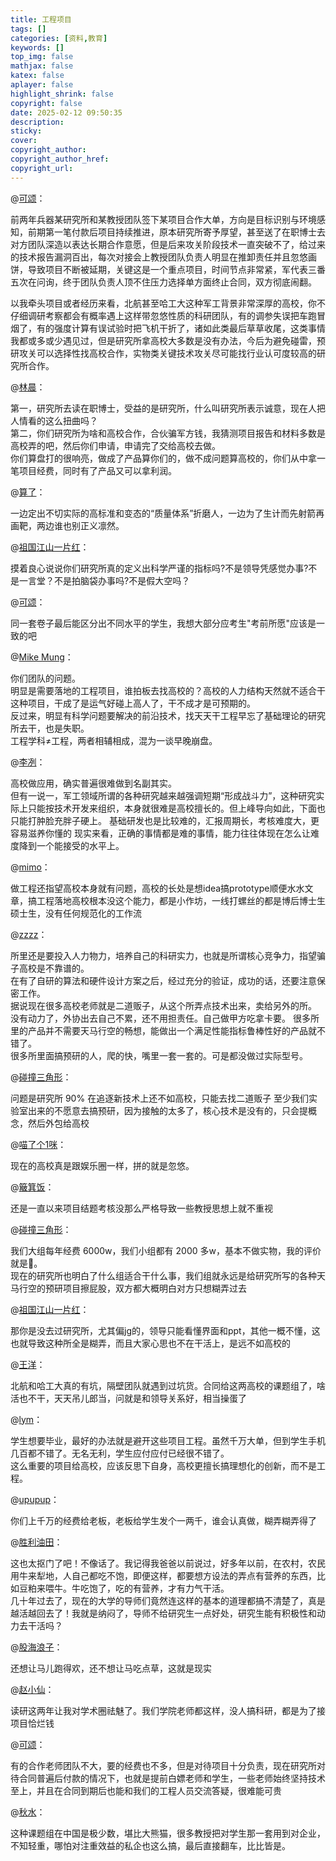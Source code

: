```yaml
---
title: 工程项目
tags: []
categories: [资料,教育]
keywords: []
top_img: false
mathjax: false
katex: false
aplayer: false
highlight_shrink: false
copyright: false
date: 2025-02-12 09:50:35
description:
sticky:
cover:
copyright_author:
copyright_author_href:
copyright_url:
---
```


@[可颂](https://www.zhihu.com/question/30427420/answer/38800890157)：

前两年兵器某研究所和某教授团队签下某项目合作大单，方向是目标识别与环境感知，前期第一笔付款后项目持续推进，原本研究所寄予厚望，甚至送了在职博士去对方团队深造以表达长期合作意愿，但是后来攻关阶段技术一直突破不了，给过来的技术报告漏洞百出，每次对接会上教授团队负责人明显在推卸责任并且忽悠画饼，导致项目不断被延期，关键这是一个重点项目，时间节点非常紧，军代表三番五次在问询，终于团队负责人顶不住压力选择单方面终止合同，双方彻底闹翻。

以我牵头项目或者经历来看，北航甚至哈工大这种军工背景非常深厚的高校，你不仔细调研考察都会有概率遇上这样带忽悠性质的科研团队，有的调参失误把车跑冒烟了，有的强度计算有误试验时把飞机干折了，诸如此类最后草草收尾，这类事情我都或多或少遇见过，但是研究所拿高校大多数是没有办法，今后为避免碰雷，预研攻关可以选择性找高校合作，实物类关键技术攻关尽可能找行业认可度较高的研究所合作。

@[林晨](https://www.zhihu.com/people/b54d0cb6cde8c5f897b0cc893ab62259)：

第一，研究所去读在职博士，受益的是研究所，什么叫研究所表示诚意，现在人把人情看的这么扭曲吗？    
第二，你们研究所为啥和高校合作，合伙骗军方钱，我猜测项目报告和材料多数是高校弄的吧，然后你们申请，申请完了交给高校去做。  
你们算盘打的很响亮，做成了产品算你们的，做不成问题算高校的，你们从中拿一笔项目经费，同时有了产品又可以拿利润。

@[算了](https://www.zhihu.com/people/9f4144615bbd04a89aea6d3bdf36f459)：

一边定出不切实际的高标准和变态的“质量体系”折磨人，一边为了生计而先射箭再画靶，两边谁也别正义凛然。

@[祖国江山一片红](https://www.zhihu.com/people/58e3e3491c7ce42f8a50e9a8f4b5d12a)：

摸着良心说说你们研究所真的定义出科学严谨的指标吗?不是领导凭感觉办事?不是一言堂？不是拍脑袋办事吗?不是假大空吗？

@[可颂](https://www.zhihu.com/people/e4611437bfcafe9ee472689293bc145c)：

同一套卷子最后能区分出不同水平的学生，我想大部分应考生"考前所愿"应该是一致的吧

@[Mike Mung](https://www.zhihu.com/people/2b527ba1806bd2e9d8ac3a8ac31bad73)：

你们团队的问题。  
明显是需要落地的工程项目，谁拍板去找高校的？高校的人力结构天然就不适合干这种项目，干成了是运气好碰上高人了，干不成才是可预期的。  
反过来，明显有科学问题要解决的前沿技术，找天天干工程早忘了基础理论的研究所去干，也是失职。  
工程学科≠工程，两者相辅相成，混为一谈早晚崩盘。

@[李冽](https://www.zhihu.com/people/21bfb9d85f065f3ed9a7ab28dd32554b)：

高校做应用，确实普遍很难做到名副其实。  
但有一说一，军工领域所谓的各种研究越来越强调短期“形成战斗力”，这种研究实际上只能按技术开发来组织，本身就很难是高校擅长的。但上峰导向如此，下面也只能打肿脸充胖子硬上。
基础研发也是比较难的，汇报周期长，考核难度大，更容易滋养你懂的
现实来看，正确的事情都是难的事情，能力往往体现在怎么让难度降到一个能接受的水平上。

@[mimo](https://www.zhihu.com/people/4e8558d973b23bfcc40ec5d11edc0a0e)：

做工程还指望高校本身就有问题，高校的长处是想idea搞prototype顺便水水文章，搞工程落地高校根本没这个能力，都是小作坊，一线打螺丝的都是博后博士生硕士生，没有任何规范化的工作流

@[zzzz](https://www.zhihu.com/people/f5007beee3dbb707111d0c74a57bca22)：

所里还是要投入人力物力，培养自己的科研实力，也就是所谓核心竞争力，指望骗子高校是不靠谱的。    
在有了自研的算法和硬件设计方案之后，经过充分的验证，成功的话，还要注意保密工作。    
据说现在很多高校老师就是二道贩子，从这个所弄点技术出来，卖给另外的所。
没有动力了，外协出去自己不累，还不用担责任。自己做甲方吃拿卡要。
很多所里的产品并不需要天马行空的畅想，能做出一个满足性能指标鲁棒性好的产品就不错了。  
很多所里面搞预研的人，爬的快，嘴里一套一套的。可是都没做过实际型号。

@[碰撞三角形](https://www.zhihu.com/people/4398dfcc43250b0bb008fbf38a9d11ca)：

问题是研究所 90% 在追逐新技术上还不如高校，只能去找二道贩子
至少我们实验室出来的不愿意去搞预研，因为接触的太多了，核心技术是没有的，只会提概念，然后外包给高校

@[喵了个1咪](https://www.zhihu.com/people/715601aa059cc28088c3b0a8b456f20b)：

现在的高校真是跟娱乐圈一样，拼的就是忽悠。

@[簸箕饭](https://www.zhihu.com/people/6bce8883c348052778a6f7519d87e799)：

还是一直以来项目结题考核没那么严格导致一些教授思想上就不重视

@[碰撞三角形](https://www.zhihu.com/people/4398dfcc43250b0bb008fbf38a9d11ca)：

我们大组每年经费 6000w，我们小组都有 2000 多w，基本不做实物，我的评价就是💩。  
现在的研究所也明白了什么组适合干什么事，我们组就永远是给研究所写的各种天马行空的预研项目擦屁股，双方都大概明白对方只想糊弄过去

@[祖国江山一片红](https://www.zhihu.com/people/58e3e3491c7ce42f8a50e9a8f4b5d12a)：

那你是没去过研究所，尤其偏jg的，领导只能看懂界面和ppt，其他一概不懂，这也就导致这种所全是糊弄，而且大家心思也不在干活上，是远不如高校的

@[王洋](https://www.zhihu.com/people/241322b13683767924114e6f8605dd29)：

北航和哈工大真的有坑，隔壁团队就遇到过坑货。合同给这两高校的课题组了，啥活也不干，天天吊儿郎当，问就是和领导关系好，相当操蛋了

@[lym](https://www.zhihu.com/people/b56672861acf1ac6d66049b04140eacc)：

学生想要毕业，最好的办法就是避开这些项目工程。虽然千万大单，但到学生手机几百都不错了。无名无利，学生应付应付已经很不错了。  
这么重要的项目给高校，应该反思下自身，高校更擅长搞理想化的创新，而不是工程。

@[upupup](https://www.zhihu.com/people/d2e43f7c48dec0fa3553e8a0868af841)：

你们上千万的经费给老板，老板给学生发个一两千，谁会认真做，糊弄糊弄得了

@[胜利油田](https://www.zhihu.com/people/f8e4e4cba6ec422d16f1a1dda470f524)：

这也太抠门了吧！不像话了。我记得我爸爸以前说过，好多年以前，在农村，农民用牛来犁地，人自己都吃不饱，即便这样，都要想方设法的弄点有营养的东西，比如豆粕来喂牛。牛吃饱了，吃的有营养，才有力气干活。  
几十年过去了，现在的大学的导师们竟然连这样的基本的道理都搞不清楚了，真是越活越回去了！我就是纳闷了，导师不给研究生一点好处，研究生能有积极性和动力去干活吗？

@[股海浪子](https://www.zhihu.com/people/0b980b347c1f3fe361274377e9862f5f)：

还想让马儿跑得欢，还不想让马吃点草，这就是现实

@[赵小仙](https://www.zhihu.com/people/7392d5047952e049f7d59efd30744bf0)：

读研这两年让我对学术圈祛魅了。我们学院老师都这样，没人搞科研，都是为了接项目恰烂钱

@[可颂](https://www.zhihu.com/people/e4611437bfcafe9ee472689293bc145c)：

有的合作老师团队不大，要的经费也不多，但是对待项目十分负责，现在研究所对待合同普遍后付款的情况下，也就是提前白嫖老师和学生，一些老师始终坚持技术至上，并且在合同到期后也能和我们的工程人员交流答疑，很难能可贵

@[秋水](https://www.zhihu.com/people/dfdd594503892ee2f13ce6f1103ae53a)：

这种课题组在中国是极少数，堪比大熊猫，很多教授把对学生那一套用到对企业，不知轻重，哪怕对注重效益的私企也这么搞，最后直接翻车，比比皆是。



